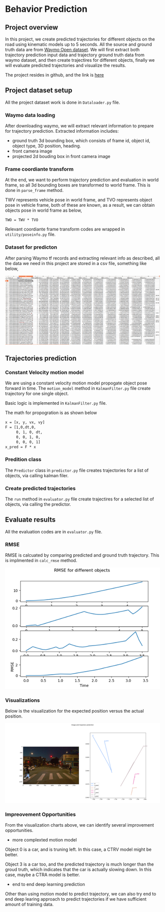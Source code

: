 # Behavior Prediction

## Project overview

In this project, we create predicted trajectories for different objects on the road using kinematic models up to 5 seconds. All the source and ground truth data are from [Waymo Open dataset](https://waymo.com/open/). We will first extract both trajectory prediction input data and trajectory ground truth data from waymo dataset, and then create trajectires for different objects, finally we will evaluate predicted trajectories and visualize the results. 

The project resides in github, and the link is [here](https://github.com/LevinJ/behavior_prediction)


## Project dataset setup

All the project dataset work is done in `Dataloader.py` file.

### Waymo data loading

After downloading waymo, we will extract relevant information to prepare for trajectory prediction. Extracted information includes:

* ground truth 3d bounding box, which consists of frame id, object id, object type, 3D position, heading.
* front camera image
* projected 2d bouding box in front camera image

### Frame coordiante transform

At the end, we want to perform trajectory prediction and evaluation in world frame, so all 3d bounding boxes are transformed to world frame. This is done in `parse_frame` method.

TWV represents vehicle pose in world frame, and TVO represents object pose in vehicle frame, both of these are known, as a result, we can obtain objects pose in world frame as below,

```
TWO = TWV * TVO
```

Relevant coordiante frame transform codes are wrapped in `utility/poseinfo.py` file.

### Dataset for predicton

After parsing Waymo tf records and extracting relevant info as described, all the data we need in this project are stored in a csv file, something like below,

![proect dataset](./images/project_dataset.png)
  

## Trajectories prediction

### Constant Velocity motion model
We are using a constant velocity motion model propogate object pose forward in time. The `motion_model` method in `KalmanFilter.py` file create trajectory for one single object.

Basic logic is implemented in `KalmanFilter.py` file.

The math for propogration is as shown below

```
x = [x, y, vx, vy]
F = [1,0,dt,0,
     0, 1, 0, dt,
     0, 0, 1, 0,
     0, 0, 0, 1]
x_pred = F * x
```

### Predition class

The `Predictor` class in `predictor.py` file creates trajectories for a list of objects, via calling kalman filer.


### Create predicted trajectories

The `run` method in `evaluator.py` file create trajectires for a selected list of objects, via calling the predictor.

## Evaluate results

All the evaluation codes are in `evaluator.py` file.

### RMSE

RMSE is calcuated by comparing predicted and ground truth trajectory. This is implmented in `calc_rmse` method.

![RMSE](./images/rmse.png)


### Visualizations

Below is the visualization for the expected position versus the actual position.

![visualization](./images/image_trj_prediction.png)

### Impreovement Opportunities
From the visualization charts above, we can identify several improvement opportunities.

* more complexted motion model

Object 0 is a car, and is truning left. In this case, a CTRV model might be better.

Object 3 is a car too, and the predicted trajectory is much longer than the groud truth, which indicates that the car is actually slowing down. In this case, maybe a CTRA model is better.   
* end to end deep learning prediction

Other than using motion model to predict trajectory, we can also try end to end deep learing approach to predict trajectories if we have sufficient amount of training data.




 
